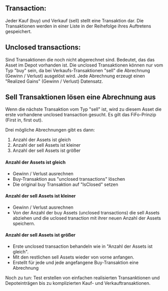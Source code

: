 ## Transaction:
Jeder Kauf (buy) und Verkauf (sell) stellt eine Transaktion dar. Die Transaktionen werden in einer Liste in der Reihefolge ihres Auftretens gespeichert.

## Unclosed transactions:
Sind Transaktionen die noch nicht abgerechnet sind. Bedeutet, das das Asset im Depot vorhanden ist. Die unclosed Transaktionen können nur vom Typ "buy" sein, da bei Verkaufs-Transaktionen "sell" die Abrechnung (Gewinn / Verlust) ausgelöst wird.
Jede Abrechnung erzeugt einen "Realized Gains" (Gewinn / Verlust) Datensatz.

## Sell Transaktionen lösen eine Abrechnung aus
Wenn die nächste Transaktion vom Typ "sell" ist, wird zu diesem Asset die erste vorhandene unclosed transaction gesucht.
Es gilt das FiFo-Prinzip (First in, first out).

Drei mögliche Abrechnungen gibt es dann:
1. Anzahl der Assets ist gleich
2. Anzahl der sell Assets ist kleiner
3. Anzahl der sell Assets ist größer

#### Anzahl der Assets ist gleich
- Gewinn / Verlust ausrechnen
- Buy-Transaktion aus "unclosed transactions" löschen
- Die original buy Transaktion auf "IsClosed" setzen

#### Anzahl der sell Assets ist kleiner
- Gewinn / Verlust ausrechnen
- Von der Anzahl der buy Assets (unclosed transactions) die sell Assets abziehen und die uclosed tranaction mit ihrer neuen Anzahl der Assets speichern.

#### Anzahl der sell Assets ist größer
- Erste unclosed transaction behandeln wie in "Anzahl der Assets ist gleich".
- Mit den restlichen sell Assets wieder von vorne anfangen.
- Erstellt für jede und jede angefangene Buy-Transaktion eine Abrechnung


Noch zu tun:
Test erstellen von einfachen realisierten Transanktionen und Depoteinträgen bis zu komplizierten Kauf- und Verkauftransaktionen.
